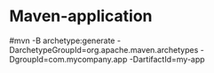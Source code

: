 # Maven-application
#mvn -B archetype:generate -DarchetypeGroupId=org.apache.maven.archetypes -DgroupId=com.mycompany.app -DartifactId=my-app
